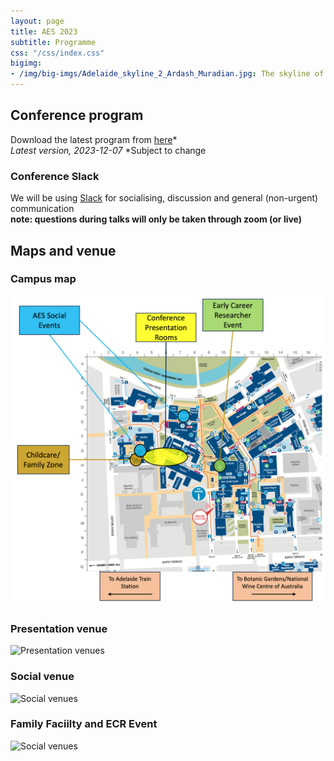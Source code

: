 ```yaml
---
layout: page
title: AES 2023
subtitle: Programme
css: "/css/index.css"
bigimg:
- /img/big-imgs/Adelaide_skyline_2_Ardash_Muradian.jpg: The skyline of Adelaide and the River Torrens (Ardash Muradian, 2022)
---
```


## Conference program

Download the latest program from [here](./docs/2023/2023_AES_conference_Program.pdf)*   
*Latest version, 2023-12-07*
*Subject to change

### Conference Slack
We will be using [Slack](https://join.slack.com/t/ausevo2023/shared_invite/zt-28ryturuo-HZBXfJQlCvloJuQ5FMHHfg) for socialising, discussion and general (non-urgent) communication    
**note: questions during talks will only be taken through zoom (or live)**  

## Maps and venue

### Campus map

![Campus Map](/img/2023_AES_4.png)

### Presentation venue

![Presentation venues](/img/2023_AES_3.png)

### Social venue

![Social venues](/img/2023_AES_2.png)

### Family Faciilty and ECR Event

![Social venues](/img/2023_AES_1.png)


<!-- **Vote [here](https://docs.google.com/forms/d/e/1FAIpQLScwivTcrZwlE8sWHbVckz1oGk2rh2V9Nyj4u5-oGvHZazKZ-w/viewform) for favourite 3-min talk.**  -->

